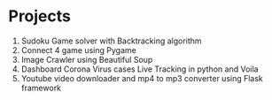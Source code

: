 # Projects

1) Sudoku Game solver with Backtracking algorithm
2) Connect 4 game using Pygame 
3) Image Crawler using Beautiful Soup  
4) Dashboard Corona Virus cases Live Tracking in python and Voila 
5) Youtube video downloader and mp4 to mp3 converter using Flask framework
